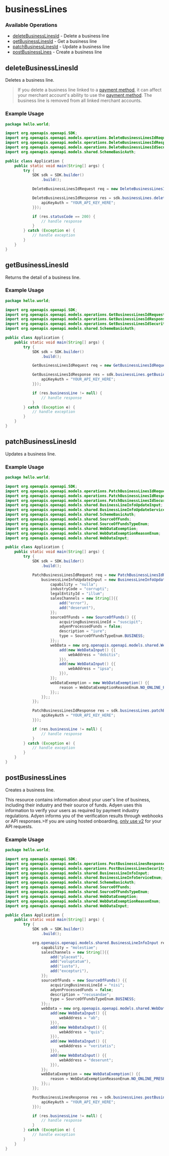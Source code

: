 # businessLines

### Available Operations

* [deleteBusinessLinesId](#deletebusinesslinesid) - Delete a business line
* [getBusinessLinesId](#getbusinesslinesid) - Get a business line
* [patchBusinessLinesId](#patchbusinesslinesid) - Update a business line
* [postBusinessLines](#postbusinesslines) - Create a business line

## deleteBusinessLinesId

Deletes a business line.

 >If you delete a business line linked to a [payment method](https://docs.adyen.com/development-resources/paymentmethodvariant#management-api), it can affect your merchant account's ability to use the [payment method](https://docs.adyen.com/api-explorer/Management/latest/post/merchants/_merchantId_/paymentMethodSettings). The business line is removed from all linked merchant accounts.

### Example Usage

```java
package hello.world;

import org.openapis.openapi.SDK;
import org.openapis.openapi.models.operations.DeleteBusinessLinesIdRequest;
import org.openapis.openapi.models.operations.DeleteBusinessLinesIdResponse;
import org.openapis.openapi.models.operations.DeleteBusinessLinesIdSecurity;
import org.openapis.openapi.models.shared.SchemeBasicAuth;

public class Application {
    public static void main(String[] args) {
        try {
            SDK sdk = SDK.builder()
                .build();

            DeleteBusinessLinesIdRequest req = new DeleteBusinessLinesIdRequest("provident");            

            DeleteBusinessLinesIdResponse res = sdk.businessLines.deleteBusinessLinesId(req, new DeleteBusinessLinesIdSecurity() {{
                apiKeyAuth = "YOUR_API_KEY_HERE";
            }});

            if (res.statusCode == 200) {
                // handle response
            }
        } catch (Exception e) {
            // handle exception
        }
    }
}
```

## getBusinessLinesId

Returns the detail of a business line.

### Example Usage

```java
package hello.world;

import org.openapis.openapi.SDK;
import org.openapis.openapi.models.operations.GetBusinessLinesIdRequest;
import org.openapis.openapi.models.operations.GetBusinessLinesIdResponse;
import org.openapis.openapi.models.operations.GetBusinessLinesIdSecurity;
import org.openapis.openapi.models.shared.SchemeBasicAuth;

public class Application {
    public static void main(String[] args) {
        try {
            SDK sdk = SDK.builder()
                .build();

            GetBusinessLinesIdRequest req = new GetBusinessLinesIdRequest("distinctio");            

            GetBusinessLinesIdResponse res = sdk.businessLines.getBusinessLinesId(req, new GetBusinessLinesIdSecurity() {{
                apiKeyAuth = "YOUR_API_KEY_HERE";
            }});

            if (res.businessLine != null) {
                // handle response
            }
        } catch (Exception e) {
            // handle exception
        }
    }
}
```

## patchBusinessLinesId

Updates a business line.

### Example Usage

```java
package hello.world;

import org.openapis.openapi.SDK;
import org.openapis.openapi.models.operations.PatchBusinessLinesIdRequest;
import org.openapis.openapi.models.operations.PatchBusinessLinesIdResponse;
import org.openapis.openapi.models.operations.PatchBusinessLinesIdSecurity;
import org.openapis.openapi.models.shared.BusinessLineInfoUpdateInput;
import org.openapis.openapi.models.shared.BusinessLineInfoUpdateServiceEnum;
import org.openapis.openapi.models.shared.SchemeBasicAuth;
import org.openapis.openapi.models.shared.SourceOfFunds;
import org.openapis.openapi.models.shared.SourceOfFundsTypeEnum;
import org.openapis.openapi.models.shared.WebDataExemption;
import org.openapis.openapi.models.shared.WebDataExemptionReasonEnum;
import org.openapis.openapi.models.shared.WebDataInput;

public class Application {
    public static void main(String[] args) {
        try {
            SDK sdk = SDK.builder()
                .build();

            PatchBusinessLinesIdRequest req = new PatchBusinessLinesIdRequest("quibusdam") {{
                businessLineInfoUpdateInput = new BusinessLineInfoUpdateInput(BusinessLineInfoUpdateServiceEnum.ISSUING) {{
                    capability = "nulla";
                    industryCode = "corrupti";
                    legalEntityId = "illum";
                    salesChannels = new String[]{{
                        add("error"),
                        add("deserunt"),
                    }};
                    sourceOfFunds = new SourceOfFunds() {{
                        acquiringBusinessLineId = "suscipit";
                        adyenProcessedFunds = false;
                        description = "iure";
                        type = SourceOfFundsTypeEnum.BUSINESS;
                    }};;
                    webData = new org.openapis.openapi.models.shared.WebDataInput[]{{
                        add(new WebDataInput() {{
                            webAddress = "debitis";
                        }}),
                        add(new WebDataInput() {{
                            webAddress = "ipsa";
                        }}),
                    }};
                    webDataExemption = new WebDataExemption() {{
                        reason = WebDataExemptionReasonEnum.NO_ONLINE_PRESENCE;
                    }};;
                }};;
            }};            

            PatchBusinessLinesIdResponse res = sdk.businessLines.patchBusinessLinesId(req, new PatchBusinessLinesIdSecurity() {{
                apiKeyAuth = "YOUR_API_KEY_HERE";
            }});

            if (res.businessLine != null) {
                // handle response
            }
        } catch (Exception e) {
            // handle exception
        }
    }
}
```

## postBusinessLines

Creates a business line. 

This resource contains information about your user's line of business, including their industry and their source of funds. Adyen uses this information to verify your users as required by payment industry regulations. Adyen informs you of the verification results through webhooks or API responses.>If you are using hosted onboarding, [only use v2](https://docs.adyen.com/release-notes/platforms-and-financial-products#releaseNote=2023-05-01-legal-entity-management-api-3) for your API requests.



### Example Usage

```java
package hello.world;

import org.openapis.openapi.SDK;
import org.openapis.openapi.models.operations.PostBusinessLinesResponse;
import org.openapis.openapi.models.operations.PostBusinessLinesSecurity;
import org.openapis.openapi.models.shared.BusinessLineInfoInput;
import org.openapis.openapi.models.shared.BusinessLineInfoServiceEnum;
import org.openapis.openapi.models.shared.SchemeBasicAuth;
import org.openapis.openapi.models.shared.SourceOfFunds;
import org.openapis.openapi.models.shared.SourceOfFundsTypeEnum;
import org.openapis.openapi.models.shared.WebDataExemption;
import org.openapis.openapi.models.shared.WebDataExemptionReasonEnum;
import org.openapis.openapi.models.shared.WebDataInput;

public class Application {
    public static void main(String[] args) {
        try {
            SDK sdk = SDK.builder()
                .build();

            org.openapis.openapi.models.shared.BusinessLineInfoInput req = new BusinessLineInfoInput("delectus", "tempora", BusinessLineInfoServiceEnum.ISSUING) {{
                capability = "molestiae";
                salesChannels = new String[]{{
                    add("placeat"),
                    add("voluptatum"),
                    add("iusto"),
                    add("excepturi"),
                }};
                sourceOfFunds = new SourceOfFunds() {{
                    acquiringBusinessLineId = "nisi";
                    adyenProcessedFunds = false;
                    description = "recusandae";
                    type = SourceOfFundsTypeEnum.BUSINESS;
                }};;
                webData = new org.openapis.openapi.models.shared.WebDataInput[]{{
                    add(new WebDataInput() {{
                        webAddress = "ab";
                    }}),
                    add(new WebDataInput() {{
                        webAddress = "quis";
                    }}),
                    add(new WebDataInput() {{
                        webAddress = "veritatis";
                    }}),
                    add(new WebDataInput() {{
                        webAddress = "deserunt";
                    }}),
                }};
                webDataExemption = new WebDataExemption() {{
                    reason = WebDataExemptionReasonEnum.NO_ONLINE_PRESENCE;
                }};;
            }};            

            PostBusinessLinesResponse res = sdk.businessLines.postBusinessLines(req, new PostBusinessLinesSecurity() {{
                apiKeyAuth = "YOUR_API_KEY_HERE";
            }});

            if (res.businessLine != null) {
                // handle response
            }
        } catch (Exception e) {
            // handle exception
        }
    }
}
```
